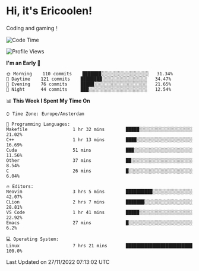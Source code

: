 # Hi, it's Ericoolen!
Coding and gaming！

<!--START_SECTION:waka-->
![Code Time](http://img.shields.io/badge/Code%20Time-538%20hrs%2038%20mins-blue)

![Profile Views](http://img.shields.io/badge/Profile%20Views-5-blue)

**I'm an Early 🐤** 

```text
🌞 Morning    110 commits    ███████░░░░░░░░░░░░░░░░░░   31.34% 
🌆 Daytime    121 commits    ████████░░░░░░░░░░░░░░░░░   34.47% 
🌃 Evening    76 commits     █████░░░░░░░░░░░░░░░░░░░░   21.65% 
🌙 Night      44 commits     ███░░░░░░░░░░░░░░░░░░░░░░   12.54%

```


📊 **This Week I Spent My Time On** 

```text
⌚︎ Time Zone: Europe/Amsterdam

💬 Programming Languages: 
Makefile                 1 hr 32 mins        █████░░░░░░░░░░░░░░░░░░░░   21.02% 
C++                      1 hr 13 mins        ████░░░░░░░░░░░░░░░░░░░░░   16.69% 
Cuda                     51 mins             ███░░░░░░░░░░░░░░░░░░░░░░   11.56% 
Other                    37 mins             ██░░░░░░░░░░░░░░░░░░░░░░░   8.54% 
C                        26 mins             █░░░░░░░░░░░░░░░░░░░░░░░░   6.04%

🔥 Editors: 
Neovim                   3 hrs 5 mins        ██████████░░░░░░░░░░░░░░░   42.07% 
CLion                    2 hrs 7 mins        ███████░░░░░░░░░░░░░░░░░░   28.81% 
VS Code                  1 hr 41 mins        █████░░░░░░░░░░░░░░░░░░░░   22.92% 
Emacs                    27 mins             █░░░░░░░░░░░░░░░░░░░░░░░░   6.2%

💻 Operating System: 
Linux                    7 hrs 21 mins       █████████████████████████   100.0%

```


 Last Updated on 27/11/2022 07:13:02 UTC
<!--END_SECTION:waka-->

